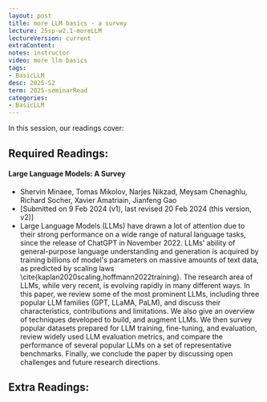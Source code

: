 ```yaml
---
layout: post
title: more LLM basics - a survey 
lecture: 25sp-w2.1-moreLLM
lectureVersion: current
extraContent: 
notes: instructor
video: more llm basics
tags:
- BasicLLM
desc: 2025-S2
term: 2025-seminarRead
categories:
- BasicLLM
---
```



In this session, our readings cover: 

## Required Readings: 

#### Large Language Models: A Survey
+ Shervin Minaee, Tomas Mikolov, Narjes Nikzad, Meysam Chenaghlu, Richard Socher, Xavier Amatriain, Jianfeng Gao
+ [Submitted on 9 Feb 2024 (v1), last revised 20 Feb 2024 (this version, v2)]
+ Large Language Models (LLMs) have drawn a lot of attention due to their strong performance on a wide range of natural language tasks, since the release of ChatGPT in November 2022. LLMs' ability of general-purpose language understanding and generation is acquired by training billions of model's parameters on massive amounts of text data, as predicted by scaling laws \cite{kaplan2020scaling,hoffmann2022training}. The research area of LLMs, while very recent, is evolving rapidly in many different ways. In this paper, we review some of the most prominent LLMs, including three popular LLM families (GPT, LLaMA, PaLM), and discuss their characteristics, contributions and limitations. We also give an overview of techniques developed to build, and augment LLMs. We then survey popular datasets prepared for LLM training, fine-tuning, and evaluation, review widely used LLM evaluation metrics, and compare the performance of several popular LLMs on a set of representative benchmarks. Finally, we conclude the paper by discussing open challenges and future research directions.



## Extra Readings: 



<!--excerpt.start-->
